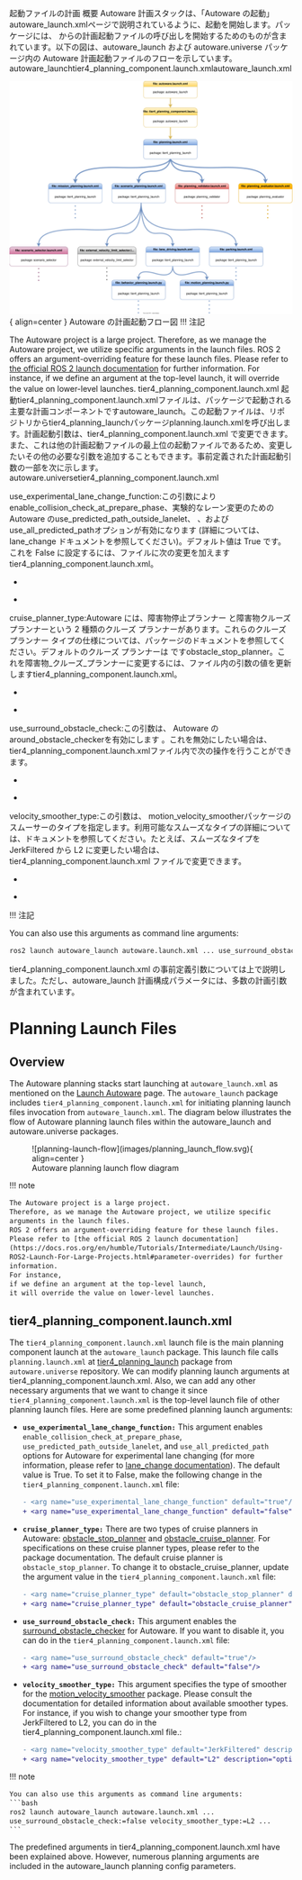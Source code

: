起動ファイルの計画
概要
Autoware 計画スタックは、「Autoware の起動」autoware_launch.xmlページで説明されているように、起動を開始します。パッケージには、 からの計画起動ファイルの呼び出しを開始するためのものが含まれています。以下の図は、autoware_launch および autoware.universe パッケージ内の Autoware 計画起動ファイルのフローを示しています。autoware_launchtier4_planning_component.launch.xmlautoware_launch.xml

![planning-launch-flow](images/planning_launch_flow.svg){ align=center } Autoware の計画起動フロー図
!!! 注記

The Autoware project is a large project.
Therefore, as we manage the Autoware project, we utilize specific
arguments in the launch files.
ROS 2 offers an argument-overriding feature for these launch files.
Please refer to [the official ROS 2 launch documentation](https://docs.ros.org/en/humble/Tutorials/Intermediate/Launch/Using-ROS2-Launch-For-Large-Projects.html#parameter-overrides) for further information.
For instance,
if we define an argument at the top-level launch,
it will override the value on lower-level launches.
tier4_planning_component.launch.xml
起動tier4_planning_component.launch.xmlファイルは、パッケージで起動される主要な計画コンポーネントですautoware_launch。この起動ファイルは、リポジトリからtier4_planning_launchパッケージplanning.launch.xmlを呼び出します。計画起動引数は、tier4_planning_component.launch.xml で変更できます。また、これは他の計画起動ファイルの最上位の起動ファイルであるため、変更したいその他の必要な引数を追加することもできます。事前定義された計画起動引数の一部を次に示します。autoware.universetier4_planning_component.launch.xml

use_experimental_lane_change_function:この引数により enable_collision_check_at_prepare_phase、実験的なレーン変更のための Autoware のuse_predicted_path_outside_lanelet、 、およびuse_all_predicted_pathオプションが有効になります (詳細については、lane_change ドキュメントを参照してください)。デフォルト値は True です。これを False に設定するには、ファイルに次の変更を加えますtier4_planning_component.launch.xml。

- <arg name="use_experimental_lane_change_function" default="true"/>
+ <arg name="use_experimental_lane_change_function" default="false"/>
cruise_planner_type:Autoware には、障害物停止プランナー と障害物クルーズプランナーという 2 種類のクルーズ プランナーがあります。これらのクルーズ プランナー タイプの仕様については、パッケージのドキュメントを参照してください。デフォルトのクルーズ プランナーは ですobstacle_stop_planner。これを障害物_クルーズ_プランナーに変更するには、ファイル内の引数の値を更新しますtier4_planning_component.launch.xml。

- <arg name="cruise_planner_type" default="obstacle_stop_planner" description="options: obstacle_stop_planner, obstacle_cruise_planner, none"/>
+ <arg name="cruise_planner_type" default="obstacle_cruise_planner" description="options: obstacle_stop_planner, obstacle_cruise_planner, none"/>
use_surround_obstacle_check:この引数は、 Autoware のaround_obstacle_checkerを有効にします 。これを無効にしたい場合は、 tier4_planning_component.launch.xmlファイル内で次の操作を行うことができます。

- <arg name="use_surround_obstacle_check" default="true"/>
+ <arg name="use_surround_obstacle_check" default="false"/>
velocity_smoother_type:この引数は、 motion_velocity_smootherパッケージのスムーサーのタイプを指定します。利用可能なスムーズなタイプの詳細については、ドキュメントを参照してください。たとえば、スムーズなタイプを JerkFiltered から L2 に変更したい場合は、tier4_planning_component.launch.xml ファイルで変更できます。

- <arg name="velocity_smoother_type" default="JerkFiltered" description="options: JerkFiltered, L2, Analytical, Linf(Unstable)"/>
+ <arg name="velocity_smoother_type" default="L2" description="options: JerkFiltered, L2, Analytical, Linf(Unstable)"/>
!!! 注記

You can also use this arguments as command line arguments:
```bash
ros2 launch autoware_launch autoware.launch.xml ... use_surround_obstacle_check:=false velocity_smoother_type:=L2 ...
```
tier4_planning_component.launch.xml の事前定義引数については上で説明しました。ただし、autoware_launch 計画構成パラメータには、多数の計画引数が含まれています。
# Planning Launch Files

## Overview

The Autoware planning stacks start
launching at `autoware_launch.xml` as mentioned on the [Launch Autoware](../index.md) page.
The `autoware_launch` package includes `tier4_planning_component.launch.xml`
for initiating planning launch files invocation from `autoware_launch.xml`.
The diagram below illustrates the flow of Autoware planning launch files within the autoware_launch and autoware.universe packages.

<figure markdown>
  ![planning-launch-flow](images/planning_launch_flow.svg){ align=center }
  <figcaption>
    Autoware planning launch flow diagram
  </figcaption>
</figure>

!!! note

    The Autoware project is a large project.
    Therefore, as we manage the Autoware project, we utilize specific
    arguments in the launch files.
    ROS 2 offers an argument-overriding feature for these launch files.
    Please refer to [the official ROS 2 launch documentation](https://docs.ros.org/en/humble/Tutorials/Intermediate/Launch/Using-ROS2-Launch-For-Large-Projects.html#parameter-overrides) for further information.
    For instance,
    if we define an argument at the top-level launch,
    it will override the value on lower-level launches.

## tier4_planning_component.launch.xml

The `tier4_planning_component.launch.xml` launch file is the main planning component launch at the `autoware_launch` package.
This launch file calls `planning.launch.xml` at [tier4_planning_launch](https://github.com/autowarefoundation/autoware.universe/tree/main/launch/tier4_planning_launch) package from `autoware.universe` repository.
We can modify planning launch arguments at tier4_planning_component.launch.xml.
Also,
we can add any other necessary arguments
that we want
to change it since `tier4_planning_component.launch.xml` is the top-level launch file of other planning launch files.
Here are some predefined planning launch arguments:

- **`use_experimental_lane_change_function:`** This argument enables
  `enable_collision_check_at_prepare_phase`, `use_predicted_path_outside_lanelet`,
  and `use_all_predicted_path` options for Autoware for experimental lane changing
  (for more information, please refer to [lane_change documentation](https://autowarefoundation.github.io/autoware.universe/main/planning/behavior_path_planner/docs/behavior_path_planner_lane_change_design/)).
  The default value is True.
  To set it to False, make the following change in the `tier4_planning_component.launch.xml` file:

  ```diff
  - <arg name="use_experimental_lane_change_function" default="true"/>
  + <arg name="use_experimental_lane_change_function" default="false"/>
  ```

- **`cruise_planner_type:`** There are two types of cruise planners in Autoware: [obstacle_stop_planner](https://autowarefoundation.github.io/autoware.universe/main/planning/obstacle_stop_planner/)
  and [obstacle_cruise_planner](https://autowarefoundation.github.io/autoware.universe/main/planning/obstacle_cruise_planner/). For specifications on these cruise planner types,
  please refer to the package documentation. The default cruise planner is `obstacle_stop_planner`.
  To change it to obstacle_cruise_planner, update the argument value in the `tier4_planning_component.launch.xml` file:

  ```diff
  - <arg name="cruise_planner_type" default="obstacle_stop_planner" description="options: obstacle_stop_planner, obstacle_cruise_planner, none"/>
  + <arg name="cruise_planner_type" default="obstacle_cruise_planner" description="options: obstacle_stop_planner, obstacle_cruise_planner, none"/>
  ```

- **`use_surround_obstacle_check:`** This argument enables the [surround_obstacle_checker](https://autowarefoundation.github.io/autoware.universe/main/planning/surround_obstacle_checker/)
  for Autoware. If you want to disable it, you can do in the
  `tier4_planning_component.launch.xml` file:

  ```diff
  - <arg name="use_surround_obstacle_check" default="true"/>
  + <arg name="use_surround_obstacle_check" default="false"/>
  ```

- **`velocity_smoother_type:`** This argument specifies the type of smoother
  for the [motion_velocity_smoother](https://autowarefoundation.github.io/autoware.universe/main/planning/motion_velocity_smoother/) package. Please consult the documentation
  for detailed information about available smoother types. For instance, if
  you wish to change your smoother type from JerkFiltered to L2, you can do
  in the tier4_planning_component.launch.xml file.:

  ```diff
  - <arg name="velocity_smoother_type" default="JerkFiltered" description="options: JerkFiltered, L2, Analytical, Linf(Unstable)"/>
  + <arg name="velocity_smoother_type" default="L2" description="options: JerkFiltered, L2, Analytical, Linf(Unstable)"/>
  ```

!!! note

    You can also use this arguments as command line arguments:
    ```bash
    ros2 launch autoware_launch autoware.launch.xml ... use_surround_obstacle_check:=false velocity_smoother_type:=L2 ...
    ```

The predefined arguments in tier4_planning_component.launch.xml have been explained above.
However, numerous planning arguments are included in the autoware_launch planning config parameters.
